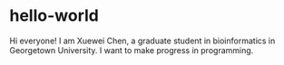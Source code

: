 # hello-world
Hi everyone! I am Xuewei Chen, a graduate student in bioinformatics in Georgetown University. I want to make progress in programming.
